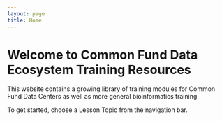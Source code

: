 ```yaml
---
layout: page
title: Home
---
```


<script async defer data-domain="cfde-training-and-engagement.readthedocs-hosted.com/en/jeremyfixes" src="https://plausible.io/js/plausible.js"></script>

<script src="amplify.js" defer></script>

Welcome to Common Fund Data Ecosystem Training Resources
========================================================

This website contains a growing library of training modules for Common
Fund Data Centers as well as more general bioinformatics training.

To get started, choose a Lesson Topic from the navigation bar.
